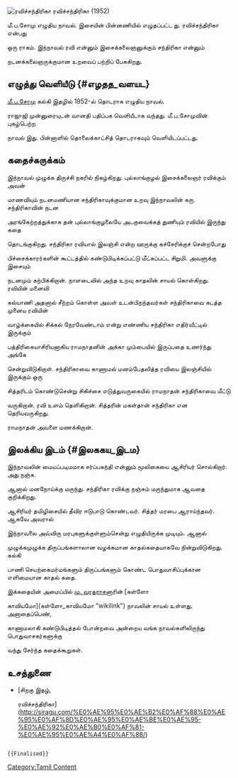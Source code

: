 ![ரவிச்சந்திரிகா](Ravichandrika.jpg "ரவிச்சந்திரிகா") ரவிச்சந்திரிகா (1952)
மீ.ப.சோமு எழுதிய நாவல். இசையின் பின்னணியில் எழுதப்பட்ட து. ரவிச்சந்திரிகா என்பது
ஒரு ராகம். இந்நாவல் ரவி என்னும் இசைக்கலைஞனுக்கும் சந்திரிகா என்னும்
நடனக்கலைஞருக்குமான உறவைப் பற்றிப் பேசுகிறது.

## எழுத்து வெளியீடு {#எழதத_வளயட}

[மீ.ப.சோமு](மீ.ப.சோமு "wikilink") கல்கி இதழில் 1952-ல் தொடராக எழுதிய நாவல்.
ராஜாஜி முன்னுரையுடன் வானதி பதிப்பக வெளியீடாக வந்தது. மீ.ப.சோமுவின் புகழ்பெற்ற
நாவல் இது. பின்னாளில் தொலைக்காட்சித் தொடராகவும் வெளியிடப்பட்டது.

## கதைச்சுருக்கம்

இந்நாவல் முழுக்க திருச்சி நகரில் நிகழ்கிறது. புல்லாங்குழல் இசைக்கலைஞர் ரவிக்கும் அவன்
மாணவியும் நடனமணியான சந்திரிகாவுக்குமான உறவு இந்நாவலின் கரு. சந்திரிகாவின் நடன
அரங்கேற்றத்துக்காக தன் புல்லாங்குழலையே அடகுவைக்கத் துணியும் ரவியில் இருந்து கதை
தொடங்குகிறது. சந்திரிகா ரவியால் இலஞ்சி என்ற ஊருக்கு கச்சேரிக்குச் சென்றபோது
பிச்சைக்காரர்களின் கூட்டத்தில் கண்டுபிடிக்கப்பட்டு மீட்கப்பட்ட சிறுமி. அவளுக்கு இசையும்
நடனமும் கற்பிக்கிறான். நாளடைவில் அந்த உறவு காதலின் சாயல் கொள்கிறது. ரவியின் மனைவி
கல்யாணி அதனால் சீற்றம் கொள்ள அவள் உடன்பிறந்தவர்கள் சந்திரிகாவை கடத்த முனைய ரவியின்
வாழ்க்கையில் சிக்கல் நேரவேண்டாம் என்று எண்ணிய சந்திரிகா எதிர்வீட்டில் இருக்கும்
பத்திரிகையாசிரியனாகிய ராமநாதனின் அக்கா மும்பையில் இருப்பதை உணர்ந்து அங்கே
சென்றுவிடுகிறாள். சந்திரிகாவை காணாமல் மனம்பேதலித்த ரவியை இலஞ்சியில் இருக்கும் ஒரு
சித்தரிடம் கொண்டுசென்று சிகிச்சை எடுத்துவருகையில் ராமநாதன் சந்திரிகாவை மீட்டு
வருகிறான். ரவி உளம் தெளிகிறான். சித்தரின் மகள்தான் சந்திரிகா என தெரியவருகிறது.
ராமநாதன் அவளை மணக்கிறான்.

## இலக்கிய இடம் {#இலககய_இடம}

இந்நாவலின் மையப்படிமமாக சர்ப்பகந்தி என்னும் மூலிகையை ஆசிரியர் சொல்கிறார். அது நஞ்சு.
ஆனால் மனநோய்க்கு மருந்து. சந்திரிகா ரவிக்கு நஞ்சும் மருந்துமாக ஆவதை குறிக்கிறது.
ஆசிரியர் தமிழிசையில் தீவிர ஈடுபாடு கொண்டவர். சித்தர் மரபை ஆராய்ந்தவர். ஆகவே அவரால்
இந்நாவலை அவ்விரு மரபுகளுக்குள்ளும்சென்று எழுதியிருக்க முடியும். ஆனால்
முழுக்கமுழுக்க திருப்பங்களாலான வழக்கமான காதல்கதையாகவே நின்றுவிடுகிறது. கல்கி
பாணி செயற்கைமர்மங்களும் திருப்பங்களும் கொண்ட பொதுவாசிப்புக்கான எளிமையான காதல் கதை.
இக்கதையின் அமைப்பில் [மு. வரதராசன](மு._வரதராசன் "wikilink")ாரின் [கள்ளோ
காவியமோ](கள்ளோ_காவியமோ "wikilink") நாவலின் சாயல் உள்ளது. அனாதைப்பெண்,
காணாமலாகி கண்டுபிடித்தல் போன்றவை அன்றைய வங்க நாவல்களிலிருந்து பொதுவாசகர்களுக்கு
வந்து சேர்ந்த கதைக்கூறுகள்.

## உசத்துணை

-   [சிறகு இதழ்,
    ரவிச்சந்திரிகா](http://siragu.com/%E0%AE%95%E0%AE%B2%E0%AF%88%E0%AE%95%E0%AF%8D%E0%AE%95%E0%AE%BE%E0%AE%95-%E0%AE%92%E0%AE%B0%E0%AF%81-%E0%AE%95%E0%AE%A4%E0%AF%88/)

```{=mediawiki}
{{Finalised}}
```
[Category:Tamil Content](Category:Tamil_Content "wikilink")
